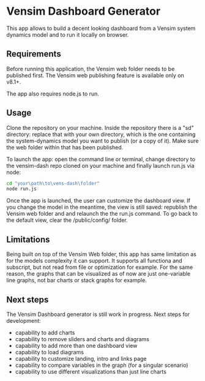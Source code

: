 # Vensim Dashboard Generator

This app allows to build a decent looking dashboard from a Vensim system dynamics model and to run it locally on browser.

## Requirements

Before running this application, the Vensim web folder needs to be published first. The Vensim web publishing feature is available only on  v8.1+. 

The app also requires node.js to run.

## Usage

Clone the repository on your machine. Inside the repository there is a "sd" directory: replace that with your own directory, which is the one containing the system-dynamics model you want to publish (or a copy of it). Make sure the web folder within that has been published.

To launch the app: open the command line or terminal, change directory to the vensim-dash repo cloned on your machine and finally launch run.js via node:

```bash
cd "your\path\to\vens-dash\folder"
node run.js
```

Once the app is launched, the user can customize the dashboard view. If you change the model in the meantime, the view is still saved: republish the Vensim web folder and and relaunch the the run.js command. To go back to the default view, clear the /public/config/ folder.

## Limitations

Being built on top of the Vensim Web folder, this app has same limitation as for the models complexity it can support. It supports all functiona and subscript, but not read from file or optimization for example. For the same reason, the graphs that can be visualized as of now are just one-variable line graphs, not bar charts or stack graphs for example.

## Next steps
The Vensim Dashboard generator is still work in progress. Next steps for development:
* capability to add charts
* capability to remove sliders and charts and diagrams
* capability to add more than one dashboard view
* capability to load diagrams
* capability to customize landing, intro and links page
* capability to compare variables in the graph (for a singular scenario)
* capability to use different visualizations than just line charts
